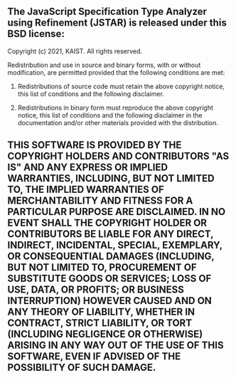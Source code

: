 The JavaScript Specification Type Analyzer using
Refinement (JSTAR) is released under this BSD
license:
--------------------------------------------------
Copyright (c) 2021, KAIST.
All rights reserved.

Redistribution and use in source and binary forms,
with or without modification, are permitted
provided that the following conditions are met:

1. Redistributions of source code must retain the
above copyright notice, this list of conditions
and the following disclaimer.

2. Redistributions in binary form must reproduce
the above copyright notice, this list of
conditions and the following disclaimer in the
documentation and/or other materials provided with
the distribution.

THIS SOFTWARE IS PROVIDED BY THE COPYRIGHT HOLDERS
AND CONTRIBUTORS "AS IS" AND ANY EXPRESS OR
IMPLIED WARRANTIES, INCLUDING, BUT NOT LIMITED TO,
THE IMPLIED WARRANTIES OF MERCHANTABILITY AND
FITNESS FOR A PARTICULAR PURPOSE ARE DISCLAIMED.
IN NO EVENT SHALL THE COPYRIGHT HOLDER OR
CONTRIBUTORS BE LIABLE FOR ANY DIRECT, INDIRECT,
INCIDENTAL, SPECIAL, EXEMPLARY, OR CONSEQUENTIAL
DAMAGES (INCLUDING, BUT NOT LIMITED TO,
PROCUREMENT OF SUBSTITUTE GOODS OR SERVICES; LOSS
OF USE, DATA, OR PROFITS; OR BUSINESS
INTERRUPTION) HOWEVER CAUSED AND ON ANY THEORY OF
LIABILITY, WHETHER IN CONTRACT, STRICT LIABILITY,
OR TORT (INCLUDING NEGLIGENCE OR OTHERWISE)
ARISING IN ANY WAY OUT OF THE USE OF THIS
SOFTWARE, EVEN IF ADVISED OF THE POSSIBILITY OF
SUCH DAMAGE.
--------------------------------------------------
